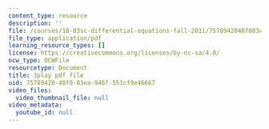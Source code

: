 ```yaml
---
content_type: resource
description: ''
file: /courses/18-03sc-differential-equations-fall-2011/7578942048f083ea946f551cf9e46667_vP-oRQqmeg4.pdf
file_type: application/pdf
learning_resource_types: []
license: https://creativecommons.org/licenses/by-nc-sa/4.0/
ocw_type: OCWFile
resourcetype: Document
title: 3play pdf file
uid: 75789420-48f0-83ea-946f-551cf9e46667
video_files:
  video_thumbnail_file: null
video_metadata:
  youtube_id: null
---
```

